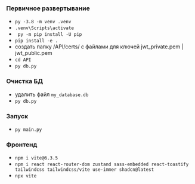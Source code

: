 ### Первичное развертывание

- `py -3.8 -m venv .venv`
- `.venv\Scripts\activate`
- ` py -m pip install -U pip`
- `pip install -e .`
- создать папку /API/certs/ с файлами для ключей jwt_private.pem | jwt_public.pem
- `cd API`
- `py db.py`

### Очистка БД

- удалить файл `my_database.db`
- `py db.py`

### Запуск

- `py main.py`

### Фронтенд

 - `npm i vite@6.3.5`
 - `npm i react react-router-dom zustand sass-embedded react-toastify tailwindcss tailwindcss/vite use-immer shadcn@latest`
 - `npx vite`